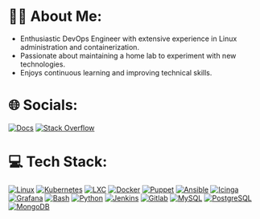# 🧑‍💻 About Me:
- Enthusiastic DevOps Engineer with extensive experience in Linux administration and containerization.
- Passionate about maintaining a home lab to experiment with new technologies.
- Enjoys continuous learning and improving technical skills.

# 🌐 Socials:
[![Docs](https://img.shields.io/badge/Docs-%234285F4?style=for-the-badge&logo=google%20docs&logoColor=white&labelColor=%234285F4)](https://www.andrekloster.de/)
[![Stack Overflow](https://img.shields.io/badge/Stack%20Overflow-%23F58025?style=for-the-badge&logo=stack%20overflow&logoColor=white&labelColor=%23F58025)](https://stackoverflow.com/users/21912460/andrekloster)

# 💻 Tech Stack:
[![Linux](https://img.shields.io/badge/Linux-black?style=for-the-badge&logo=linux&logoColor=white&labelColor=black)](https://kernel.org/)
[![Kubernetes](https://img.shields.io/badge/Kubernetes-%233366cc?style=for-the-badge&logo=kubernetes&logoColor=white&labelColor=%233366cc)](https://kubernetes.io/)
[![LXC](https://img.shields.io/badge/LXC-%23333333?style=for-the-badge&logo=linux%20containers&logoColor=white&labelColor=%23333333)](https://linuxcontainers.org/)
[![Docker](https://img.shields.io/badge/Docker-%232496ED?style=for-the-badge&logo=docker&logoColor=white&labelColor=%232496ED)](https://www.docker.com/)
[![Puppet](https://img.shields.io/badge/Puppet-%23ff9933?style=for-the-badge&logo=puppet&logoColor=white&labelColor=%23ff9933)](https://www.puppet.com/)
[![Ansible](https://img.shields.io/badge/Ansible-%23EE0000?style=for-the-badge&logo=ansible&logoColor=white&color=%23EE0000)](https://www.ansible.com/)
[![Icinga](https://img.shields.io/badge/Icinga-%2306062C?style=for-the-badge&logo=icinga&logoColor=white&labelColor=%2306062C)](https://icinga.com/)
[![Grafana](https://img.shields.io/badge/Grafana-%23F46800?style=for-the-badge&logo=grafana&logoColor=white&labelColor=%23F46800)](https://grafana.com/grafana/)
[![Bash](https://img.shields.io/badge/Bash-grey?style=for-the-badge&logo=gnu%20bash&logoColor=white&labelColor=grey)](https://de.wikipedia.org/wiki/Bash_(Shell))
[![Python](https://img.shields.io/badge/Python-%233776AB?style=for-the-badge&logo=python&logoColor=white&labelColor=%233776AB)](https://www.python.org/)
[![Jenkins](https://img.shields.io/badge/Jenkins-grey?style=for-the-badge&logo=jenkins&logoColor=white&labelColor=grey)](https://www.jenkins.io/)
[![Gitlab](https://img.shields.io/badge/Gitlab-%23FC6D26?style=for-the-badge&logo=gitlab&logoColor=white&labelColor=%23FC6D26)](https://about.gitlab.com/)
[![MySQL](https://img.shields.io/badge/MySQL-%234479A1?style=for-the-badge&logo=MySQL&logoColor=white&labelColor=%234479A1)](https://www.mysql.com/)
[![PostgreSQL](https://img.shields.io/badge/PostgreSQL-%234169E1?style=for-the-badge&logo=PostgreSQL&logoColor=white&labelColor=%234169E1)](https://www.postgresql.org/)
[![MongoDB](https://img.shields.io/badge/MongoDB-%2347A248?style=for-the-badge&logo=MongoDB&logoColor=white&labelColor=%2347A248)](https://www.mongodb.com/)


